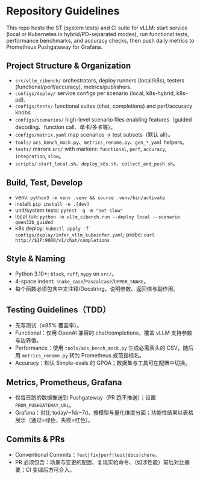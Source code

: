 # Repository Guidelines

This repo hosts the ST (system tests) and CI suite for vLLM: start service (local or Kubernetes in hybrid/PD-separated modes), run functional tests, performance benchmarks, and accuracy checks, then push daily metrics to Prometheus Pushgateway for Grafana.

## Project Structure & Organization
- `src/vllm_cibench/` orchestrators, deploy runners (local/k8s), testers (functional/perf/accuracy), metrics/publishers.
- `configs/deploy/` service configs per scenario (local, k8s-hybrid, k8s-pd).
- `configs/tests/` functional suites (chat, completions) and perf/accuracy knobs.
- `configs/scenarios/` high-level scenario files enabling features（guided decoding、function call、单卡/多卡等）。
- `configs/matrix.yaml` map scenarios → test subsets（默认 all）。
- `tools/` `acs_bench_mock.py`、`metrics_rename.py`、`gen_*_yaml` helpers。
- `tests/` mirrors `src/` with markers: `functional`, `perf`, `accuracy`, `integration`, `slow`。
- `scripts/` `start_local.sh`、`deploy_k8s.sh`、`collect_and_push.sh`。

## Build, Test, Develop
- venv: `python3 -m venv .venv && source .venv/bin/activate`
- install: `pip install -e .[dev]`
- unit/system tests: `pytest -q -m "not slow"`
- local run: `python -m vllm_cibench.run --deploy local --scenario qwen32b_guided`
- k8s deploy: `kubectl apply -f configs/deploy/infer_vllm_kubeinfer.yaml`; probe: `curl http://$IP:9000/v1/chat/completions`

## Style & Naming
- Python 3.10+; `black`, `ruff`, `mypy` on `src/`。
- 4-space indent; `snake_case`/`PascalCase`/`UPPER_SNAKE`。
- 每个函数必须包含中文注释/Docstring，说明参数、返回值与副作用。

## Testing Guidelines（TDD）
- 先写测试（≥85% 覆盖率）。
- Functional：仅用 OpenAI 兼容的 chat/completions，覆盖 vLLM 支持参数与边界值。
- Performance：使用 `tools/acs_bench_mock.py` 生成必需表头的 CSV，随后用 `metrics_rename.py` 转为 Prometheus 规范指标名。
- Accuracy：默认 Simple-evals 的 GPQA；数据集与工具可在配置中切换。

## Metrics, Prometheus, Grafana
- 仅每日跑的数据推送到 Pushgateway（PR 跑不推送）；设置 `PROM_PUSHGATEWAY_URL`。
- Grafana：对比 today/−1d/−7d，按模型与量化维度分面；功能性结果以表格展示（通过=绿色，失败=红色）。

## Commits & PRs
- Conventional Commits：`feat|fix|perf|test|docs|chore`。
- PR 必须包含：场景与变更的配置、复现实验命令、（如涉性能）前后对比摘要；CI 变绿后方可合入。
